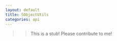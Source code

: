 ```yaml
---
layout: default
title: SObjectUtils
categories: api
---
```


>>This is a stub!  Please contribute to me!
